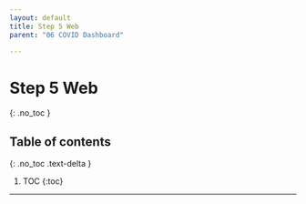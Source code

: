 ```yaml
---
layout: default
title: Step 5 Web
parent: "06 COVID Dashboard"

---
```


# Step 5 Web
{: .no_toc }

## Table of contents
{: .no_toc .text-delta }

1. TOC
{:toc}

---
